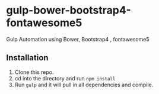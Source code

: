 # gulp-bower-bootstrap4-fontawesome5
Gulp Automation using Bower, Bootstrap4 , fontawesome5


## Installation

1. Clone this repo.
2. cd into the directory and run `npm install`
3. Run `gulp` and it will pull in all dependencies and compile.

